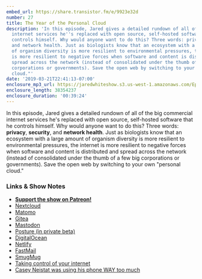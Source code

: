 ```yaml
---
embed_url: https://share.transistor.fm/e/9923e32d
number: 27
title: The Year of the Personal Cloud
description: 'In this episode, Jared gives a detailed rundown of all of the big commercial
  internet services he''s replaced with open source, self-hosted software that he
  controls himself. Why would anyone want to do this? Three words: privacy, security,
  and network health. Just as biologists know that an ecosystem with a large amount
  of organism diversity is more resilient to environmental pressures, the internet
  is more resilient to negative forces when software and content is distributed and
  spread across the network (instead of consolidated under the thumb of a few big
  corporations or governments). Save the open web by switching to your own "personal
  cloud."'
date: '2019-03-21T22:41:13-07:00'
enclosure_mp3_url: https://jaredwhiteshow.s3.us-west-1.amazonaws.com/Episode%2027%20-%20The%20Year%20of%20the%20Personal%20Cloud.mp3
enclosure_length: 38354237
enclosure_duration: '00:39:24'
---
```


In this episode, Jared gives a detailed rundown of all of the big commercial internet services he's replaced with open source, self-hosted software that he controls himself. Why would anyone want to do this? Three words: **privacy**, **security**, and **network health**. Just as biologists know that an ecosystem with a large amount of organism diversity is more resilient to environmental pressures, the internet is more resilient to negative forces when software and content is distributed and spread across the network (instead of consolidated under the thumb of a few big corporations or governments). Save the open web by switching to your own "personal cloud."

### Links & Show Notes

* <a href="https://www.patreon.com/essentiallifejared" rel="payment"><strong>Support the show on Patreon!</strong></a>
* [Nextcloud](https://nextcloud.com)
* [Matomo](https://matomo.org)
* [Gitea](https://gitea.io/en-us/)
* [Mastodon](https://joinmastodon.org)
* [Posture (in private beta)](https://posture.news)
* [DigitalOcean](https://digitalocean.com)
* [Netlify](https://www.netlify.com)
* [FastMail](https://fastmail.com)
* [SmugMug](https://smugmug.com)
* [Taking control of your internet](http://blairreeves.me/2019/03/08/taking-control-of-your-internet/)
* [Casey Neistat was using his phone WAY too much](https://youtube.com/watch?v=6DfP10OeDP0)